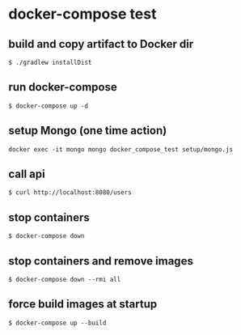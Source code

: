 # docker-compose test

## build and copy artifact to Docker dir

```
$ ./gradlew installDist
```

## run docker-compose

```
$ docker-compose up -d
```

## setup Mongo (one time action)

```
docker exec -it mongo mongo docker_compose_test setup/mongo.js
```

## call api

```
$ curl http://localhost:8080/users
```

## stop containers

```
$ docker-compose down
```

## stop containers and remove images

```
$ docker-compose down --rmi all
```

## force build images at startup

```
$ docker-compose up --build
```
